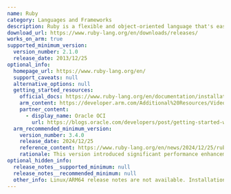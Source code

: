 ```yaml
---
name: Ruby
category: Languages and Frameworks
description: Ruby is a flexible and object-oriented language that's easy to learn and use, making it a popular choice for building web applications.
download_url: https://www.ruby-lang.org/en/downloads/releases/
works_on_arm: true
supported_minimum_version:
  version_number: 2.1.0
  release_date: 2013/12/25
optional_info:
  homepage_url: https://www.ruby-lang.org/en/
  support_caveats: null
  alternative_options: null
  getting_started_resources:
    official_docs: https://www.ruby-lang.org/en/documentation/installation/
    arm_content: https://developer.arm.com/Additional%20Resources/Video%20Tutorials/Arm%20Socrates%20-%20Managing%20Projects%20-%20Generating%20and%20Running%20IP%20Configuration%20Scripts%20and%20Ruby%20API
    partner_content:
      - display_name: Oracle OCI
        url: https://blogs.oracle.com/developers/post/getting-started-with-ruby-and-ruby-on-rails-on-oci
  arm_recommended_minimum_version:
    version_number: 3.4.0
    release_date: 2024/12/25
    reference_content: https://www.ruby-lang.org/en/news/2024/12/25/ruby-3-4-0-released/
    rationale: This version introduced significant performance enhancements, notably improvements to YJIT (Yet Another Ruby JIT), which is a Just-In-Time compiler for Ruby. These enhancements are particularly beneficial for Arm architectures, as YJIT has been optimized to deliver better performance on such platforms. Upgrading to Ruby 3.4.0 or later is recommended to leverage these improvements.
optional_hidden_info:
  release_notes__supported_minimum: null
  release_notes__recommended_minimum: null
  other_info: Linux/ARM64 release notes are not available. Installation and testing were done using released tar files.
---
```

